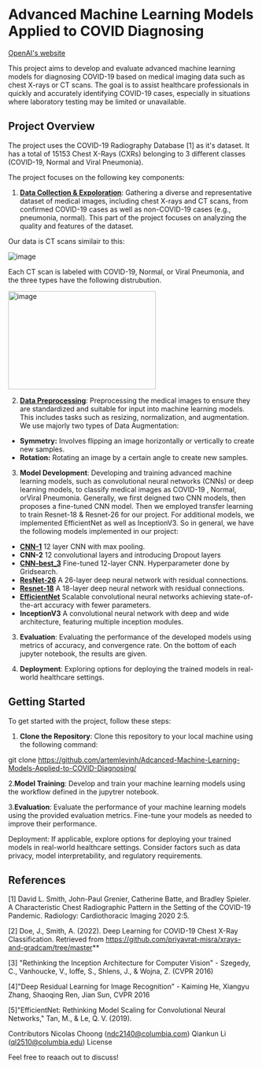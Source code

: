 # Advanced Machine Learning Models Applied to COVID Diagnosing

[OpenAI's website](https://openai.com)

This project aims to develop and evaluate advanced machine learning models for diagnosing COVID-19 based on medical imaging data such as chest X-rays or CT scans. The goal is to assist healthcare professionals in quickly and accurately identifying COVID-19 cases, especially in situations where laboratory testing may be limited or unavailable.

## Project Overview

The project uses the COVID-19 Radiography Database [1] as it's dataset. It has a total of 15153 Chest X-Rays (CXRs) belonging to 3 different classes (COVID-19,  Normal and Viral Pneumonia).

The project focuses on the following key components:

1. [**Data Collection & Expoloration**](https://github.com/artemlevinh/Adcanced-Machine-Learning-Models-Applied-to-COVID-Diagnosing/blob/main/Data%20Analysis%20Pipeline.ipynb): Gathering a diverse and representative dataset of medical images, including chest X-rays and CT scans, from confirmed COVID-19 cases as well as non-COVID-19 cases (e.g., pneumonia, normal). This part of the project focuses on analyzing the quality and features of the dataset.

Our data is CT scans similair to this:


  ![image](https://github.com/artemlevinh/Adcanced-Machine-Learning-Models-Applied-to-COVID-Diagnosing/assets/88550828/cb9ea00b-34da-4c15-ac1d-5024efc94ae3)  


Each CT scan is labeled with COVID-19,  Normal, or Viral Pneumonia, and the three types have the following distrubution.


<img src="https://github.com/artemlevinh/Adcanced-Machine-Learning-Models-Applied-to-COVID-Diagnosing/assets/88550828/6edbc636-32f6-43e4-ac41-93bfe4c5f0d3" alt="image" width="300" height="200">



2. [**Data Preprocessing**](https://github.com/artemlevinh/Adcanced-Machine-Learning-Models-Applied-to-COVID-Diagnosing/blob/main/Data%20Augmentation%20%26%20Visualization.ipynb): Preprocessing the medical images to ensure they are standardized and suitable for input into machine learning models. This includes tasks such as resizing, normalization, and augmentation. We use majorly two types of Data Augmentation:

- **Symmetry:** Involves flipping an image horizontally or vertically to create new samples.
- **Rotation:** Rotating an image by a certain angle to create new samples.

3. **Model Development**: Developing and training advanced machine learning models, such as convolutional neural networks (CNNs) or deep learning models, to classify medical images as COVID-19 , Normal, orViral Pneumonia. Generally, we first deigned two CNN models, then proposes a fine-tuned CNN model. Then we employed transfer learning to train Resnet-18 & Resnet-26 for our project. For additional models, we implemented EfficientNet as well as InceptionV3. So in general, we have the following models implemented in our project:

- [**CNN-1**](https://github.com/artemlevinh/Adcanced-Machine-Learning-Models-Applied-to-COVID-Diagnosing/blob/main/CNN_Model_1.ipynb) 12 layer CNN with max pooling. 
- **CNN-2** 12 convolutional layers and introducing Dropout layers
- [**CNN-best_3**](https://github.com/artemlevinh/Adcanced-Machine-Learning-Models-Applied-to-COVID-Diagnosing/blob/main/CNN_Best_Model_3_with_Fine_Tuning.ipynb) Fine-tuned 12-layer CNN. Hyperparameter done by Gridsearch. 
- **[ResNet-26](https://github.com/artemlevinh/Adcanced-Machine-Learning-Models-Applied-to-COVID-Diagnosing/blob/main/Resnet26.ipynb)** A 26-layer deep neural network with residual connections.
- **[Resnet-18](https://github.com/artemlevinh/Adcanced-Machine-Learning-Models-Applied-to-COVID-Diagnosing/blob/main/Resnet18.ipynb)** A 18-layer deep neural network with residual connections.
- **[EfficientNet](https://github.com/artemlevinh/Adcanced-Machine-Learning-Models-Applied-to-COVID-Diagnosing/blob/main/EfficientNet.ipynb)** Scalable convolutional neural networks achieving state-of-the-art accuracy with fewer parameters.
- **InceptionV3** A convolutional neural network with deep and wide architecture, featuring multiple inception modules.
  
3. **Evaluation**: Evaluating the performance of the developed models using metrics of accuracy, and convergence rate. On the bottom of each jupyter notebook, the results are given. 

4. **Deployment**: Exploring options for deploying the trained models in real-world healthcare settings.

## Getting Started

To get started with the project, follow these steps:

1. **Clone the Repository**: Clone this repository to your local machine using the following command:

git clone https://github.com/artemlevinh/Adcanced-Machine-Learning-Models-Applied-to-COVID-Diagnosing/



2.**Model Training**: Develop and train your machine learning models using the workflow defined in the jupytrer notebook.

3.**Evaluation**: Evaluate the performance of your machine learning models using the provided evaluation metrics. Fine-tune your models as needed to improve their performance.

Deployment: If applicable, explore options for deploying your trained models in real-world healthcare settings. Consider factors such as data privacy, model interpretability, and regulatory requirements.

## References 

[1] David L. Smith, John-Paul Grenier, Catherine Batte, and Bradley Spieler. A Characteristic Chest Radiographic Pattern in the Setting of the COVID-19 Pandemic. Radiology: Cardiothoracic Imaging 2020 2:5.

[2] Doe, J., Smith, A. (2022). Deep Learning for COVID-19 Chest X-Ray Classification. Retrieved from https://github.com/priyavrat-misra/xrays-and-gradcam/tree/master**

[3] "Rethinking the Inception Architecture for Computer Vision" - Szegedy, C., Vanhoucke, V., Ioffe, S., Shlens, J., & Wojna, Z. (CVPR 2016)

[4]"Deep Residual Learning for Image Recognition" - Kaiming He, Xiangyu Zhang, Shaoqing Ren, Jian Sun, CVPR 2016

[5]"EfficientNet: Rethinking Model Scaling for Convolutional Neural Networks," Tan, M., & Le, Q. V. (2019).


Contributors
Nicolas Choong (ndc2140@columbia.com)
Qiankun Li (ql2510@columbia.edu)
License

Feel free to reaach out to discuss!
